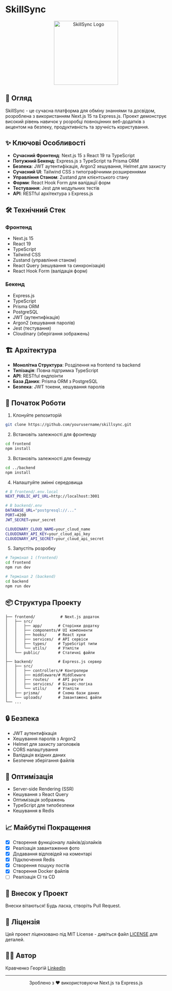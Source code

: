 # SkillSync

<div align="center">
  <img src="frontend/public/logo.png" alt="SkillSync Logo" width="200"/>
</div>

## 🚀 Огляд

SkillSync - це сучасна платформа для обміну знаннями та досвідом, розроблена з використанням Next.js 15 та Express.js. Проект демонструє високий рівень навичок у розробці повноцінних веб-додатків з акцентом на безпеку, продуктивність та зручність користування.

## ✨ Ключові Особливості

- **Сучасний Фронтенд**: Next.js 15 з React 19 та TypeScript
- **Потужний Бекенд**: Express.js з TypeScript та Prisma ORM
- **Безпека**: JWT аутентифікація, Argon2 хешування, Helmet для захисту
- **Сучасний UI**: Tailwind CSS з типографічними розширеннями
- **Управління Станом**: Zustand для клієнтського стану
- **Форми**: React Hook Form для валідації форм
- **Тестування**: Jest для модульних тестів
- **API**: RESTful архітектура з Express.js

## 🛠️ Технічний Стек

### Фронтенд
- Next.js 15
- React 19
- TypeScript
- Tailwind CSS
- Zustand (управління станом)
- React Query (кешування та синхронізація)
- React Hook Form (валідація форм)

### Бекенд
- Express.js
- TypeScript
- Prisma ORM
- PostgreSQL
- JWT (аутентифікація)
- Argon2 (хешування паролів)
- Jest (тестування)
- Cloudinary (зберігання зображень)

## 🏗️ Архітектура

- **Монолітна Структура**: Розділення на frontend та backend
- **Типізація**: Повна підтримка TypeScript
- **API**: RESTful ендпоінти
- **База Даних**: Prisma ORM з PostgreSQL
- **Безпека**: JWT токени, хешування паролів

## 🚀 Початок Роботи

1. Клонуйте репозиторій
```bash
git clone https://github.com/yourusername/skillsync.git
```

2. Встановіть залежності для фронтенду
```bash
cd frontend
npm install
```

3. Встановіть залежності для бекенду
```bash
cd ../backend
npm install
```

4. Налаштуйте змінні середовища
```bash
# В frontend/.env.local
NEXT_PUBLIC_API_URL=http://localhost:3001

# В backend/.env
DATABASE_URL="postgresql://..."
PORT=4200
JWT_SECRET=your_secret

CLOUDINARY_CLOUD_NAME=your_cloud_name
CLOUDINARY_API_KEY=your_cloud_api_key
CLOUDINARY_API_SECRET=your_cloud_api_secret
```

5. Запустіть розробку
```bash
# Термінал 1 (frontend)
cd frontend
npm run dev

# Термінал 2 (backend)
cd backend
npm run dev
```

## 📦 Структура Проекту

```
├── frontend/           # Next.js додаток
│   ├── src/
│   │   ├── app/       # Сторінки додатку
│   │   ├── components/# UI компоненти
│   │   ├── hooks/     # React хуки
│   │   ├── services/  # API сервіси
│   │   ├── types/     # TypeScript типи
│   │   └── utils/     # Утиліти
│   └── public/        # Статичні файли
│
├── backend/           # Express.js сервер
│   ├── src/
│   │   ├── controllers/# Контролери
│   │   ├── middleware/# Middleware
│   │   ├── routes/    # API роути
│   │   ├── services/  # Бізнес-логіка
│   │   └── utils/     # Утиліти
│   ├── prisma/        # Схема бази даних
│   └── uploads/       # Завантажені файли
└── ...
```

## 🔒 Безпека

- JWT аутентифікація
- Хешування паролів з Argon2
- Helmet для захисту заголовків
- CORS налаштування
- Валідація вхідних даних
- Безпечне зберігання файлів

## 🎯 Оптимізація

- Server-side Rendering (SSR)
- Кешування з React Query
- Оптимізація зображень
- TypeScript для типобезпеки
- Кешування в Redis

## 📈 Майбутні Покращення

- [x] Створення функціоналу лайків/дізлайків
- [x] Реалізація завантаження фото
- [x] Додавання відповідей на коментарі
- [x] Підключення Redis
- [x] Створення пошуку постів
- [x] Створення Docker файлів
- [ ] Реалізація CI та CD

## 🤝 Внесок у Проект

Внески вітаються! Будь ласка, створіть Pull Request.

## 📝 Ліцензія

Цей проект ліцензовано під MIT License - дивіться файл [LICENSE](LICENSE) для деталей.

## 👨‍💻 Автор

Кравченко Георгій 
[LinkedIn](https://www.linkedin.com/in/%D0%B3%D0%B5%D0%BE%D1%80%D0%B3%D1%96%D0%B9-%D0%BA%D1%80%D0%B0%D0%B2%D1%87%D0%B5%D0%BD%D0%BA%D0%BE-108591367/)

---

<div align="center">
  Зроблено з ❤️ використовуючи Next.js та Express.js
</div> 